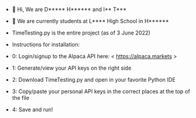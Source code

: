 - 👋 Hi, We are D***** H****** and I** T***
- 🌱 We are currently students at L**** High School in H******
- TimeTesting.py is the entire project (as of 3 June 2022)


- Instructions for installation:
- 0: Login/signup to the Alpaca API here: < https://alpaca.markets >
- 1: Generate/view your API keys on the right side
- 2: Download TimeTesting.py and open in your favorite Python IDE
- 3: Copy/paste your personal API keys in the correct places at the top of the file
- 4: Save and run! 

<!---
MrFreezeIsCool/MrFreezeIsCool is a ✨ special ✨ repository because its `README.md` (this file) appears on your GitHub profile.
You can click the Preview link to take a look at your changes.
--->
